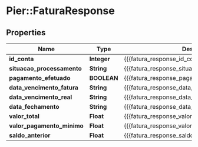 # Pier::FaturaResponse

## Properties
Name | Type | Description | Notes
------------ | ------------- | ------------- | -------------
**id_conta** | **Integer** | {{{fatura_response_id_conta_value}}} | [optional] 
**situacao_processamento** | **String** | {{{fatura_response_situacao_processamento_value}}} | [optional] 
**pagamento_efetuado** | **BOOLEAN** | {{{fatura_response_pagamento_efetuado_value}}} | [optional] 
**data_vencimento_fatura** | **String** | {{{fatura_response_data_vencimento_fatura_value}}} | [optional] 
**data_vencimento_real** | **String** | {{{fatura_response_data_vencimento_real_value}}} | [optional] 
**data_fechamento** | **String** | {{{fatura_response_data_fechamento_value}}} | [optional] 
**valor_total** | **Float** | {{{fatura_response_valor_total_value}}} | [optional] 
**valor_pagamento_minimo** | **Float** | {{{fatura_response_valor_pagamento_minimo_value}}} | [optional] 
**saldo_anterior** | **Float** | {{{fatura_response_saldo_anterior_value}}} | [optional] 


